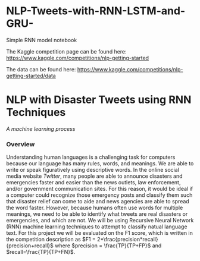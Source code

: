 # NLP-Tweets-with-RNN-LSTM-and-GRU-
Simple RNN model notebook

The Kaggle competition page can be found here: https://www.kaggle.com/competitions/nlp-getting-started

The data can be found here: https://www.kaggle.com/competitions/nlp-getting-started/data

# NLP with Disaster Tweets using RNN Techniques
*A machine learning process* 

### Overview
Understanding human languages is a challenging task for computers because our language has many rules, words, and meanings. We are able to write or speak figuratively using descriptive words. In the online social media website *Twitter*, many people are able to announce disasters and emergencies faster and easier than the news outlets, law enforcement, and/or government communication sites. For this reason, it would be ideal if a computer could recognize those emergency posts and classify them such that disaster relief can come to aide and news agencies are able to spread the word faster. However, because humans often use words for multiple meanings, we need to be able to identify what tweets are real disasters or emergencies, and which are not. We will be using Recursive Neural Network (RNN) machine learning techniques to attempt to classify natual language text. For this project we will be evaluated on the F1 score, which is written in the competition description as $F1 = 2*\frac{precision*recall}{precision+recall}$ where $precision = \frac{TP}{TP+FP}$ and $recall=\frac{TP}{TP+FN}$. 
